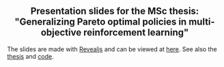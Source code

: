 <p align="center">
  <h2 align="center"> Presentation slides for the MSc thesis: "Generalizing Pareto optimal policies in multi-objective reinforcement learning"</h2>
</p>
The slides are made with <a href="https://revealjs.com/">Revealjs</a> and can be 
viewed at <a href="https://santerihei.github.io/hypernet_morl_presentation/">here</a>.
See also the <a href="null">thesis</a> and <a href="https://github.com/SanteriHei/hypernet_morl">code</a>.
